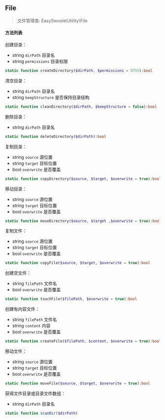 ## File

> 文件管理类: EasySwoole\Utility\File

#### 方法列表

创建目录：

- string `dirPath`     目录名
- string `permissions` 目录权限

```php
static function createDirectory($dirPath, $permissions = 0755):bool
```

清空目录：

- string `dirPath`       目录名
- string `keepStructure` 是否保持目录结构

```php
static function cleanDirectory($dirPath, $keepStructure = false):bool
```

删除目录：

- string `dirPath` 目录名

```php
static function deleteDirectory($dirPath):bool
```

复制目录：

- string `source`   源位置
- string `target`   目标位置
- bool `overwrite`  是否覆盖

```php
static function copyDirectory($source, $target, $overwrite = true):bool
```

移动目录：

- string `source`   源位置
- string `target`   目标位置
- bool `overwrite`  是否覆盖

```php
static function moveDirectory($source, $target ,$overwrite = true):bool
```

复制文件：

- string `source`   源位置
- string `target`   目标位置
- bool `overwrite`  是否覆盖

```php
static function copyFile($source, $target, $overwrite = true):bool
```

创建空文件：

- string `filePath` 文件名
- bool `overwrite`  是否覆盖

```php
static function touchFile($filePath, $overwrite = true):bool
```

创建有内容文件：

- string `filePath` 文件名
- string `content`  内容
- bool `overwrite`  是否覆盖

```php
static function createFile($filePath, $content, $overwrite = true):bool
```

移动文件：

- string `source`   源位置
- string `target`   目标位置
- bool `overwrite`  是否覆盖

```php
static function moveFile($source, $target, $overwrite = true):bool
```

获得文件目录或目录文件数组：

- string `dirPath` 目录名

```php
static function scanDir($dirPath)
```
